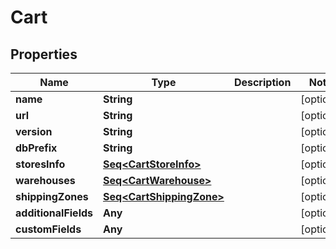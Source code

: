 

# Cart


## Properties

Name | Type | Description | Notes
------------ | ------------- | ------------- | -------------
**name** | **String** |  |  [optional]
**url** | **String** |  |  [optional]
**version** | **String** |  |  [optional]
**dbPrefix** | **String** |  |  [optional]
**storesInfo** | [**Seq&lt;CartStoreInfo&gt;**](CartStoreInfo.md) |  |  [optional]
**warehouses** | [**Seq&lt;CartWarehouse&gt;**](CartWarehouse.md) |  |  [optional]
**shippingZones** | [**Seq&lt;CartShippingZone&gt;**](CartShippingZone.md) |  |  [optional]
**additionalFields** | **Any** |  |  [optional]
**customFields** | **Any** |  |  [optional]



